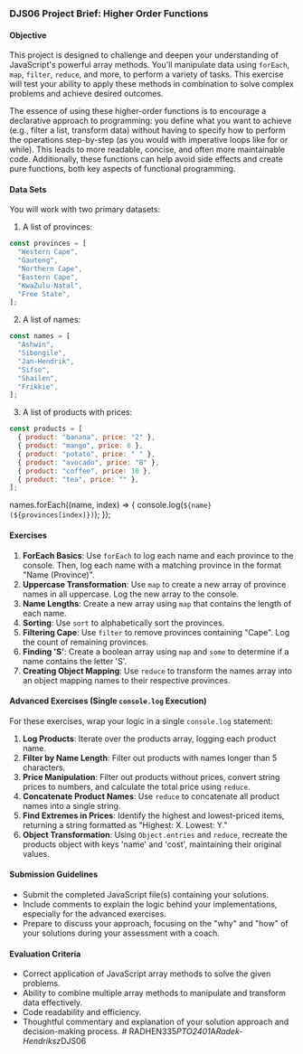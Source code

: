 ### DJS06 Project Brief: Higher Order Functions

#### Objective

This project is designed to challenge and deepen your understanding of JavaScript's powerful array methods. You'll manipulate data using `forEach`, `map`, `filter`, `reduce`, and more, to perform a variety of tasks. This exercise will test your ability to apply these methods in combination to solve complex problems and achieve desired outcomes.

The essence of using these higher-order functions is to encourage a declarative approach to programming: you define what you want to achieve (e.g., filter a list, transform data) without having to specify how to perform the operations step-by-step (as you would with imperative loops like for or while). This leads to more readable, concise, and often more maintainable code. Additionally, these functions can help avoid side effects and create pure functions, both key aspects of functional programming.

#### Data Sets

You will work with two primary datasets:

1. A list of provinces:

```javascript
const provinces = [
  "Western Cape",
  "Gauteng",
  "Northern Cape",
  "Eastern Cape",
  "KwaZulu-Natal",
  "Free State",
];
```

2. A list of names:

```javascript
const names = [
  "Ashwin",
  "Sibongile",
  "Jan-Hendrik",
  "Sifso",
  "Shailen",
  "Frikkie",
];
```

3. A list of products with prices:

```javascript
const products = [
  { product: "banana", price: "2" },
  { product: "mango", price: 6 },
  { product: "potato", price: " " },
  { product: "avocado", price: "8" },
  { product: "coffee", price: 10 },
  { product: "tea", price: "" },
];
```

names.forEach((name, index) => {
console.log(`${name} (${provinces[index]})`);
});

#### Exercises

1. **ForEach Basics**: Use `forEach` to log each name and each province to the console. Then, log each name with a matching province in the format "Name (Province)".
2. **Uppercase Transformation**: Use `map` to create a new array of province names in all uppercase. Log the new array to the console.
3. **Name Lengths**: Create a new array using `map` that contains the length of each name.
4. **Sorting**: Use `sort` to alphabetically sort the provinces.
5. **Filtering Cape**: Use `filter` to remove provinces containing "Cape". Log the count of remaining provinces.
6. **Finding 'S'**: Create a boolean array using `map` and `some` to determine if a name contains the letter 'S'.
7. **Creating Object Mapping**: Use `reduce` to transform the names array into an object mapping names to their respective provinces.

#### Advanced Exercises (Single `console.log` Execution)

For these exercises, wrap your logic in a single `console.log` statement:

1. **Log Products**: Iterate over the products array, logging each product name.
2. **Filter by Name Length**: Filter out products with names longer than 5 characters.
3. **Price Manipulation**: Filter out products without prices, convert string prices to numbers, and calculate the total price using `reduce`.
4. **Concatenate Product Names**: Use `reduce` to concatenate all product names into a single string.
5. **Find Extremes in Prices**: Identify the highest and lowest-priced items, returning a string formatted as "Highest: X. Lowest: Y."
6. **Object Transformation**: Using `Object.entries` and `reduce`, recreate the products object with keys 'name' and 'cost', maintaining their original values.

#### Submission Guidelines

- Submit the completed JavaScript file(s) containing your solutions.
- Include comments to explain the logic behind your implementations, especially for the advanced exercises.
- Prepare to discuss your approach, focusing on the "why" and "how" of your solutions during your assessment with a coach.

#### Evaluation Criteria

- Correct application of JavaScript array methods to solve the given problems.
- Ability to combine multiple array methods to manipulate and transform data effectively.
- Code readability and efficiency.
- Thoughtful commentary and explanation of your solution approach and decision-making process.
#   R A D H E N 3 3 5 _ P T O 2 4 0 1 _ A _ R a d e k - H e n d r i k s z _ D J S 0 6 
 
 

